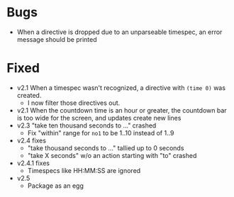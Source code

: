 # Bugs

-   When a directive is dropped due to an unparseable timespec, an error message should be printed

# Fixed

*   v2.1 When a timespec wasn't recognized, a directive with `(time 0)` was created.
    *   I now filter those directives out.
*   v2.1 When the countdown time is an hour or greater, the countdown bar is too wide for the screen, and updates create new lines
*   v2.3 "take ten thousand seconds to ..." crashed
    *   Fix "within" range for `no1` to be 1..10 instead of 1..9
*   v2.4 fixes
    *   "take thousand seconds to ..." tallied up to 0 seconds
    *   "take X seconds" w/o an action starting with "to" crashed
*   v2.4.1 fixes
    *   Timespecs like HH:MM:SS are ignored
*   v2.5
    *   Package as an egg

